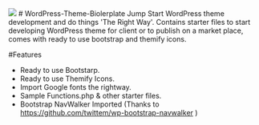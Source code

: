 <img src="http://i.imgur.com/osBTEHQ.png">
# WordPress-Theme-Biolerplate
Jump Start WordPress theme development and do things 'The Right Way'. 
Contains starter files to start developing WordPress theme for client or to publish on a market place, comes with ready to use bootstrap and themify icons.

#Features
- Ready to use Bootstarp.
- Ready to use Themify Icons.
- Import Google fonts the rightway.
- Sample Functions.php & other starter files.
- Bootstrap NavWalker Imported (Thanks to https://github.com/twittem/wp-bootstrap-navwalker )
